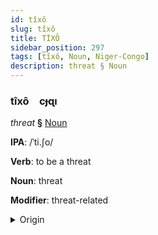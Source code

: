 ```yaml
---
id: tîxô
slug: tîxô
title: TİXÔ
sidebar_position: 297
tags: [tîxô, Noun, Niger-Congo]
description: threat § Noun
---
```


### tîxô&emsp;<span kind="abugida">cɟɋı</span>

*threat* **§** [Noun](../../tags/Noun)

**IPA**: /ˈti.ʃo/

**Verb**: to be a threat

**Noun**: threat

**Modifier**: threat-related

<details>
    <summary>Origin</summary>
    Swahili tisho /'ti.ʃo/<br/>
    <em>Niger-Congo Language Family</em>
</details>